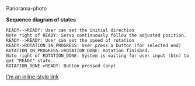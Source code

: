 Panorama-photo


**Sequence diagram of states**
```sequence
READY-->READY: User can set the initial direction
Note right of READY: Servo continuously follow the adjusted position.
READY-->READY: User can set the speed of rotation
READY->ROTATION_IN_PROGRESS: User press a button (for selected end)
ROTATION_IN_PROGRESS->ROTATION_DONE: Rotation finished.
Note right of ROTATION_DONE: System is waiting for user input (btn) to get "READY" state.
ROTATION_DONE->READY: Button pressed (any)
```






[I'm an inline-style link](https://www.google.com)
